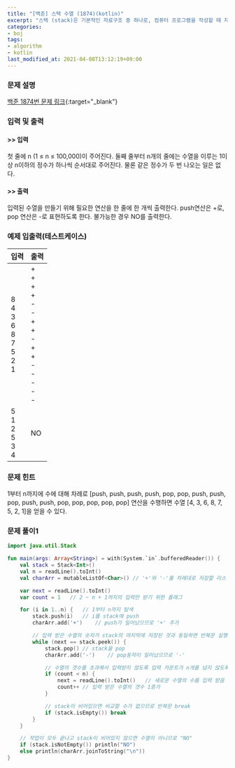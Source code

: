 ```yaml
---
title: "[백준] 스택 수열 (1874)(kotlin)"
excerpt: "스택 (stack)은 기본적인 자료구조 중 하나로, 컴퓨터 프로그램을 작성할 때 자주 이용되는 개념이다."
categories:
- boj
tags:
- algorithm
- kotlin
last_modified_at: 2021-04-08T13:12:19+09:00
---
```



### 문제 설명
[백준 1874번 문제 링크](https://www.acmicpc.net/problem/1874#description){:target="_blank"}




### 입력 및 출력
#### >> 입력
첫 줄에 n (1 ≤ n ≤ 100,000)이 주어진다. 둘째 줄부터 n개의 줄에는 수열을 이루는 1이상 n이하의 정수가 하나씩 순서대로 주어진다. 물론 같은 정수가 두 번 나오는 일은 없다.



#### >> 출력
입력된 수열을 만들기 위해 필요한 연산을 한 줄에 한 개씩 출력한다. push연산은 +로, pop 연산은 \-로 표현하도록 한다. 불가능한 경우 NO를 출력한다.





### 예제 입출력(테스트케이스)


|입력|출력|
|-----|------|
|8<br>4<br>3<br>6<br>8<br>7<br>5<br>2<br>1|+<br>+<br>+<br>+<br>\-<br>\-<br>+<br>+<br>\-<br>+<br>+<br>\-<br>\-<br>\-<br>\-<br>\-|
|5<br>1<br>2<br>5<br>3<br>4|NO|




### 문제 힌트


1부터 n까지에 수에 대해 차례로 [push, push, push, push, pop, pop, push, push, pop, push, push, pop, pop, pop, pop, pop] 연산을 수행하면 수열 [4, 3, 6, 8, 7, 5, 2, 1]을 얻을 수 있다.




### 문제 풀이1
```kotlin
import java.util.Stack

fun main(args: Array<String>) = with(System.`in`.bufferedReader()) {
    val stack = Stack<Int>()
    val n = readLine().toInt()
    val charArr = mutableListOf<Char>() // '+'와 '-'를 차례대로 저장할 리스

    var next = readLine().toInt()
    var count = 1   // 2 ~ n + 1까지의 입력만 받기 위한 플래그

    for (i in 1..n) {   // 1부터 n까지 탐색
        stack.push(i)   // i를 stack에 push
        charArr.add('+')    // push가 일어났으므로 '+' 추가

        // 입력 받은 수열의 숫자가 stack의 마지막에 저장된 것과 동일하면 반복문 실행
        while (next == stack.peek()) {
            stack.pop() // stack을 pop
            charArr.add('-')    // pop동작이 일어났으므로 '-'

            // 수열의 갯수를 초과해서 입력받지 않도록 입력 카운트가 n개를 넘지 않도록 확인
            if (count < n) {
                next = readLine().toInt()   // 새로운 수열의 수를 입력 받음
                count++ // 입력 받은 수열의 갯수 1증가
            }

            // stack이 비어있으면 비교할 수가 없으므로 반복문 break
            if (stack.isEmpty()) break
        }
    }

    // 작업이 모두 끝나고 stack이 비어있지 않으면 수열이 아니므로 "NO"
    if (stack.isNotEmpty()) println("NO")
    else println(charArr.joinToString("\n"))
}
```